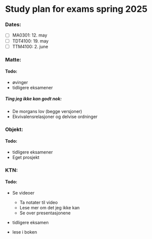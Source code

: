 # Study plan for exams spring 2025

### Dates:
- [ ] MA0301: 12. may
- [ ] TDT4100: 19. may
- [ ] TTM4100: 2. june

###  Matte:
#### Todo:
- øvinger
- tidligere eksamener

##### Ting jeg ikke kan godt nok:
- De morgans lov (begge versjoner)
- Ekvivalensrelasjoner og delvise ordninger


### Objekt: 
#### Todo:
- tidligere eksamener
- Eget prosjekt

### KTN: 
#### Todo:
- Se videoer

	- Ta notater til video
	- Lese mer om det jeg ikke kan
	- Se over presentasjonene

- tidligere eksamen
- lese i boken
